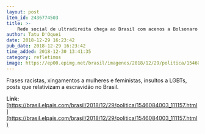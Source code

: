 ```yaml
---
layout: post
item_id: 2436774503
title: >-
    Rede social de ultradireita chega ao Brasil com acenos a Bolsonaro
author: Tatu D'Oquei
date: 2018-12-29 16:23:42
pub_date: 2018-12-29 16:23:42
time_added: 2018-12-30 13:41:35
category: refletimos
image: https://ep00.epimg.net/brasil/imagenes/2018/12/29/politica/1546084003_111157_1546084291_rrss_normal.jpg
---
```


Frases racistas, xingamentos a mulheres e feministas, insultos a LGBTs, posts que relativizam a escravidão no Brasil.

**Link:** [https://brasil.elpais.com/brasil/2018/12/29/politica/1546084003_111157.html](https://brasil.elpais.com/brasil/2018/12/29/politica/1546084003_111157.html)

